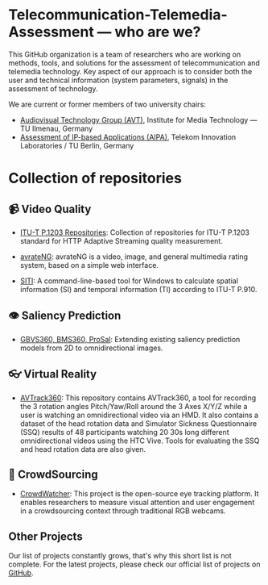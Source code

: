 # Telecommunication-Telemedia-Assessment — who are we?

This GitHub organization is a team of researchers who are working on methods, tools, and solutions for the assessment of telecommunication and telemedia technology. Key aspect of our approach is to consider both the user and technical information (system parameters, signals) in the assessment of technology.

We are current or former members of two university chairs:

* [Audiovisual Technology Group (AVT)](https://www.tu-ilmenau.de/en/audio-visual-technology/), Institute for Media Technology — TU Ilmenau, Germany
* [Assessment of IP-based Applications (AIPA)](https://www.aipa.tu-berlin.de/menue/assessment_of_ip_based_applications/), Telekom Innovation Laboratories / TU Berlin, Germany

# Collection of repositories

## 📹 Video Quality

- [ITU-T P.1203 Repositories](https://telecommunication-telemedia-assessment.github.io/p1203/): Collection of repositories for ITU-T P.1203 standard for HTTP Adaptive Streaming quality measurement.

- [avrateNG](https://github.com/Telecommunication-Telemedia-Assessment/avrateNG): avrateNG is a video, image, and general multimedia rating system, based on a simple web interface.

- [SITI](https://github.com/Telecommunication-Telemedia-Assessment/SITI): A command-line-based tool for Windows to calculate spatial information (SI) and temporal information (TI) according to ITU-T P.910.

## 👁️ Saliency Prediction

- [GBVS360, BMS360, ProSal](https://github.com/Telecommunication-Telemedia-Assessment/GBVS360-BMS360-ProSal): Extending existing saliency prediction models from 2D to omnidirectional images.

## 👓 Virtual Reality

- [AVTrack360](https://github.com/Telecommunication-Telemedia-Assessment/AVTrack360): This repository contains AVTrack360, a tool for recording the 3 rotation angles Pitch/Yaw/Roll around the 3 Axes X/Y/Z while a user is watching an omnidirectional video via an HMD. It also contains a dataset of the head rotation data and Simulator Sickness Questionnaire (SSQ) results of 48 participants watching 20 30s long different omnidirectional videos using the HTC Vive. Tools for evaluating the SSQ and head rotation data are also given.

## 👥 CrowdSourcing

- [CrowdWatcher](https://github.com/Telecommunication-Telemedia-Assessment/CrowdWatcher): This project is the open-source eye tracking platform. It enables researchers to measure visual attention and user engagement in a crowdsourcing context through traditional RGB webcams.

## Other Projects

Our list of projects constantly grows, that's why this short list is not complete. For the latest projects, please check our official list of projects on [GitHub](https://github.com/Telecommunication-Telemedia-Assessment).

